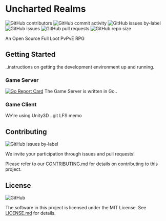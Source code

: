 # Uncharted Realms
![GitHub contributors](https://img.shields.io/github/contributors/senzible/uncharted-realms)
![GitHub commit activity](https://img.shields.io/github/commit-activity/w/senzible/uncharted-realms)
![GitHub issues by-label](https://img.shields.io/github/issues/senzible/uncharted-realms/needs%20triage)
![GitHub issues](https://img.shields.io/github/issues/senzible/uncharted-realms)
![GitHub pull requests](https://img.shields.io/github/issues-pr/senzible/uncharted-realms)
![GitHub repo size](https://img.shields.io/github/repo-size/senzible/uncharted-realms)

An Open Source Full Loot PvPvE RPG

## Getting Started
..instructions on getting the development environment up and running.

### Game Server
[![Go Report Card](https://goreportcard.com/badge/github.com/senzible/uncharted-realms)](https://goreportcard.com/report/github.com/senzible/uncharted-realms)
The Game Server is written in Go..

### Game Client
We're using Unity3D
..git LFS memo

## Contributing
![GitHub issues by-label](https://img.shields.io/github/issues/senzible/uncharted-realms/good%20first%20issue)

We invite your participation through issues and pull requests! 

Please refer to our [CONTRIBUTING.md](CONTRIBUTING.md) for details on contributing to this project.

## License
![GitHub](https://img.shields.io/github/license/senzible/uncharted-realms)

The software in this project is licensed under the MIT License. See [LICENSE.md](LICENSE.md) for details.
